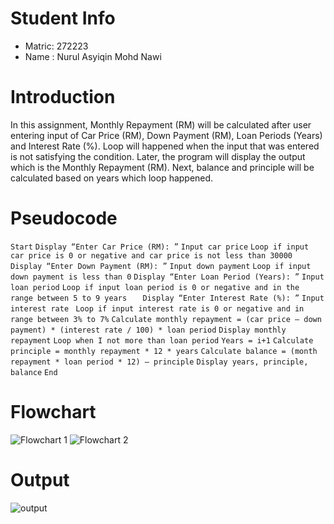 # Student Info 

- Matric: 272223
- Name : Nurul Asyiqin Mohd Nawi

# Introduction
In this assignment, Monthly Repayment (RM) will be calculated after user entering input of Car Price (RM), Down Payment (RM), Loan Periods (Years) and Interest Rate (%). Loop will happened when the input that was entered is not satisfying the condition. Later, the program will display the output which is the Monthly Repayment (RM). Next, balance and principle will be calculated based on years which loop happened. 

# Pseudocode 

`Start`
	`Display “Enter Car Price (RM): ”`
	`Input car price`
	`Loop if input car price is 0 or negative and car price is not less than 30000`
	`Display “Enter Down Payment (RM): ”`
	`Input down payment`
	`Loop if input down payment is less than 0`
`Display “Enter Loan Period (Years): ”`
`Input loan period`
`Loop if input loan period is 0 or negative and in the range between 5 to 9 years`
`	Display “Enter Interest Rate (%): ”`
	`Input interest rate `
`Loop if input interest rate is 0 or negative and in range between 3% to 7%`
	`Calculate monthly repayment = (car price – down payment) * (interest rate / 100) * loan period`
	`Display monthly repayment`
	`Loop when I not more than loan period`
	`Years = i+1`
	`Calculate principle = monthly repayment * 12 * years`
	`Calculate balance = (month repayment * loan period * 12) – principle`
	`Display years, principle, balance`
`End`

# Flowchart
![Flowchart 1](https://user-images.githubusercontent.com/55252513/68547493-1caec580-041d-11ea-837b-9b738822e585.PNG)
![Flowchart 2](https://user-images.githubusercontent.com/55252513/68547558-e6be1100-041d-11ea-859b-7140918cca43.PNG)

# Output
![output](https://user-images.githubusercontent.com/55252513/68547451-baee5b80-041c-11ea-8aa8-8e6b08605f34.PNG)
